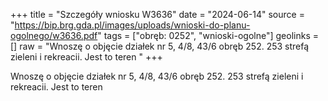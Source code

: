 +++
title = "Szczegóły wniosku W3636"
date = "2024-06-14"
source = "https://bip.brg.gda.pl/images/uploads/wnioski-do-planu-ogolnego/w3636.pdf"
tags = ["obręb: 0252", "wnioski-ogolne"]
geolinks = []
raw = "Wnoszę o objęcie działek nr 5, 4/8, 43/6 obręb 252. 253 strefą zieleni i rekreacii. Jest to teren "
+++

Wnoszę o objęcie działek nr 5, 4/8, 43/6 obręb 252. 253 strefą zieleni i rekreacii. Jest to teren



